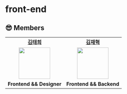 # front-end

## 😎 Members

<table>
   <tr>
    <td align="center"><b><a href="https://github.com/AlgoRoots">김태희</a></b></td>
    <td align="center"><b><a href="https://github.com/pol-dev-shinroo">김재혁</a></b></td>
    
  </tr>
  <tr>
    <td align="center"><a href="https://github.com/AlgoRoots"><img src="https://user-images.githubusercontent.com/102004753/206860787-1d14f988-6941-449f-8c34-c79dcab0c574.png" width="100px" /></a></td>
    <td align="center"><a href="https://github.com/pol-dev-shinroo"><img src="https://user-images.githubusercontent.com/102004753/206860602-9e1d5bc7-60a1-427d-b445-a7bc06883937.png" width="100px" /></a></td>
   
  </tr>
  <tr>
    <td align="center"><b>Frontend && Designer</b></td>
    <td align="center"><b>Frontend && Backend</b></td>
  </tr>
</table>

